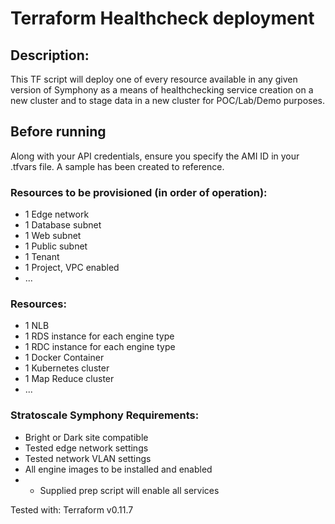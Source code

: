 # Terraform Healthcheck deployment

## Description:
This TF script will deploy one of every resource available in any given version of Symphony as a means of healthchecking service creation on a new cluster and to stage data in a new cluster for POC/Lab/Demo purposes.

## Before running
Along with your API credentials, ensure you specify the AMI ID in your .tfvars file. A sample has been created to reference. 

### Resources to be provisioned (in order of operation):
- 1 Edge network
- 1 Database subnet
- 1 Web subnet
- 1 Public subnet
- 1 Tenant
- 1 Project, VPC enabled
- ...

### Resources:
- 1 NLB
- 1 RDS instance for each engine type
- 1 RDC instance for each engine type
- 1 Docker Container
- 1 Kubernetes cluster
- 1 Map Reduce cluster
- ...

### Stratoscale Symphony Requirements:
- Bright or Dark site compatible 
- Tested edge network settings
- Tested network VLAN settings
- All engine images to be installed and enabled
- - Supplied prep script will enable all services

Tested with: Terraform v0.11.7
